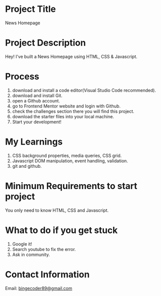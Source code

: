 # Project Title
News Homepage

# Project Description
Hey! I've built a News Homepage using HTML, CSS & Javascript.

# Process
1. download and install a code editor(Visual Studio Code recommended).
2. download and install Git.
3. open a Github account.
4. go to Frontend Mentor website and login with Github.
5. check the challenges section there you will find this project.
6. download the starter files into your local machine.
7. Start your development!

# My Learnings
1. CSS background properties, media queries, CSS grid.
2. Javascript DOM manipulation, event handling, validation.
3. git and github.

# Minimum Requirements to start project
You only need to know HTML, CSS and Javascript.

# What to do if you get stuck
1. Google it!
2. Search youtube to fix the error.
3. Ask in community.

# Contact Information
Email: bingecoder89@gmail.com